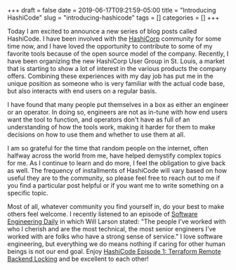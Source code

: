 +++ 
draft = false
date = 2019-06-17T09:21:59-05:00
title = "Introducing HashiCode"
slug = "introducing-hashicode" 
tags = []
categories = []
+++

Today I am excited to announce a new series of blog posts called HashiCode. I have been involved with the [HashiCorp](https://www.hashicorp.com/) community for some time now, and I have loved the opportunity to contribute to some of my favorite tools because of the open source model of the company. Recently, I have been organizing the new HashiCorp User Group in St. Louis, a market that is starting to show a lot of interest in the various products the company offers. Combining these experiences with my day job has put me in the unique position as someone who is very familiar with the actual code base, but also interacts with end users on a regular basis.

I have found that many people put themselves in a box as either an engineer or an operator. In doing so, engineers are not as in-tune with how end users want the tool to function, and operators don't have as full of an understanding of how the tools work, making it harder for them to make decisions on how to use them and whether to use them at all.

I am so grateful for the time that random people on the internet, often halfway across the world from me, have helped demystify complex topics for me. As I continue to learn and do more, I feel the obligation to give back as well. The frequency of installments of HashiCode will vary based on how useful they are to the community, so please feel free to reach out to me if you find a particular post helpful or if you want me to write something on a specific topic.

Most of all, whatever community you find yourself in, do your best to make others feel welcome. I recently listened to an episode of [Software Engineering Daily](https://softwareengineeringdaily.com/2019/06/14/elegant-puzzle-with-will-larson/) in which Will Larson stated: "The people I’ve worked with who I cherish and are the most technical, the most senior engineers I’ve worked with are folks who have a strong sense of service." I love software engineering, but everything we do means nothing if caring for other human beings is not our end goal. Enjoy [HashiCode Episode 1: Terraform Remote Backend Locking](https://danielmangum.com/posts/tf-remote-backend-locking) and be excellent to each other!
